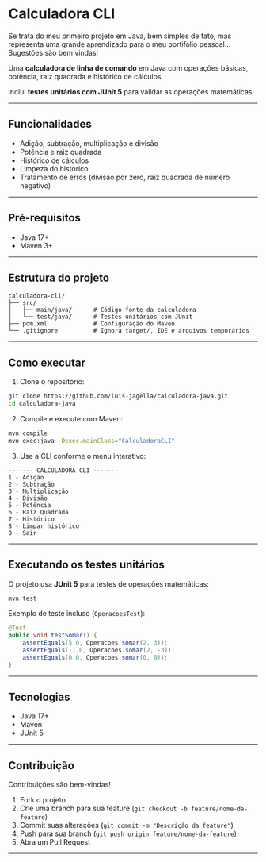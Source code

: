 # Calculadora CLI

Se trata do meu primeiro projeto em Java, bem simples de fato, mas representa uma grande aprendizado para o meu portifólio pessoal...
Sugestões são bem vindas!

Uma **calculadora de linha de comando** em Java com operações básicas, potência, raiz quadrada e histórico de cálculos.  

Inclui **testes unitários com JUnit 5** para validar as operações matemáticas.

---

## Funcionalidades

- Adição, subtração, multiplicação e divisão  
- Potência e raiz quadrada  
- Histórico de cálculos  
- Limpeza do histórico  
- Tratamento de erros (divisão por zero, raiz quadrada de número negativo)  

---

## Pré-requisitos

- Java 17+  
- Maven 3+  

---

## Estrutura do projeto

```
calculadora-cli/
├── src/
│   ├── main/java/      # Código-fonte da calculadora
│   └── test/java/      # Testes unitários com JUnit
├── pom.xml             # Configuração do Maven
└── .gitignore          # Ignora target/, IDE e arquivos temporários
```

---

## Como executar

1. Clone o repositório:

```bash
git clone https://github.com/luis-jagella/calculadora-java.git
cd calculadora-java
```

2. Compile e execute com Maven:

```bash
mvn compile
mvn exec:java -Dexec.mainClass="CalculadoraCLI"
```

3. Use a CLI conforme o menu interativo:

```
------- CALCULADORA CLI -------
1 - Adição
2 - Subtração
3 - Multiplicação
4 - Divisão
5 - Potência
6 - Raiz Quadrada
7 - Histórico
8 - Limpar histórico
0 - Sair
```

---

## Executando os testes unitários

O projeto usa **JUnit 5** para testes de operações matemáticas:

```bash
mvn test
```

Exemplo de teste incluso (`OperacoesTest`):

```java
@Test
public void testSomar() {
    assertEquals(5.0, Operacoes.somar(2, 3));
    assertEquals(-1.0, Operacoes.somar(2, -3));
    assertEquals(0.0, Operacoes.somar(0, 0));
}
```

---

## Tecnologias

- Java 17+  
- Maven  
- JUnit 5  

---

## Contribuição

Contribuições são bem-vindas!  
1. Fork o projeto  
2. Crie uma branch para sua feature (`git checkout -b feature/nome-da-feature`)  
3. Commit suas alterações (`git commit -m "Descrição da feature"`)  
4. Push para sua branch (`git push origin feature/nome-da-feature`)  
5. Abra um Pull Request  

---
